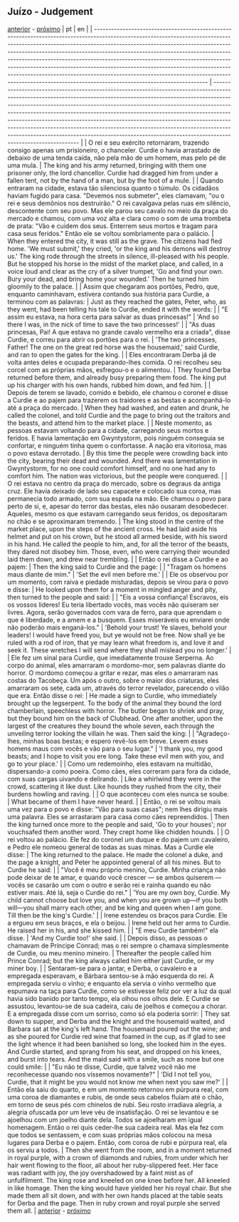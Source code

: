 ## Juízo - Judgement
[anterior](./chapter-33.md) - [próximo](./chapter-35.md)
| pt                                                                                                                                                                                                                                                                                                                                                                                                                                                                                                                                                                                                         | en                                                                                                                                                                                                                                                                                                                                                                                                                                                                                                                                                                                                |
| ---------------------------------------------------------------------------------------------------------------------------------------------------------------------------------------------------------------------------------------------------------------------------------------------------------------------------------------------------------------------------------------------------------------------------------------------------------------------------------------------------------------------------------------------------------------------------------------------------------- | ------------------------------------------------------------------------------------------------------------------------------------------------------------------------------------------------------------------------------------------------------------------------------------------------------------------------------------------------------------------------------------------------------------------------------------------------------------------------------------------------------------------------------------------------------------------------------------------------- |
| O rei e seu exército retornaram, trazendo consigo apenas um prisioneiro, o chanceler. Curdie o havia arrastado de debaixo de uma tenda caída, não pela mão de um homem, mas pelo pé de uma mula.                                                                                                                                                                                                                                                                                                                                                                                                           | The king and his army returned, bringing with them one prisoner only, the lord chancellor. Curdie had dragged him from under a fallen tent, not by the hand of a man, but by the foot of a mule.                                                                                                                                                                                                                                                                                                                                                                                                  |
| Quando entraram na cidade, estava tão silenciosa quanto o túmulo. Os cidadãos haviam fugido para casa. "Devemos nos submeter", eles clamavam, "ou o rei e seus demônios nos destruirão." O rei cavalgava pelas ruas em silêncio, descontente com seu povo. Mas ele parou seu cavalo no meio da praça do mercado e chamou, com uma voz alta e clara como o som de uma trombeta de prata: "Vão e cuidem dos seus. Enterrem seus mortos e tragam para casa seus feridos." Então ele se voltou sombriamente para o palácio.                                                                                    | When they entered the city, it was still as the grave. The citizens had fled home. 'We must submit,' they cried, 'or the king and his demons will destroy us.' The king rode through the streets in silence, ill-pleased with his people. But he stopped his horse in the midst of the market place, and called, in a voice loud and clear as the cry of a silver trumpet, 'Go and find your own. Bury your dead, and bring home your wounded.' Then he turned him gloomily to the palace.                                                                                                        |
| Assim que chegaram aos portões, Pedro, que, enquanto caminhavam, estivera contando sua história para Curdie, a terminou com as palavras:                                                                                                                                                                                                                                                                                                                                                                                                                                                                   | Just as they reached the gates, Peter, who, as they went, had been telling his tale to Curdie, ended it with the words:                                                                                                                                                                                                                                                                                                                                                                                                                                                                           |
| "E assim eu estava, na hora certa para salvar as duas princesas!"                                                                                                                                                                                                                                                                                                                                                                                                                                                                                                                                          | 'And so there I was, in the nick of time to save the two princesses!'                                                                                                                                                                                                                                                                                                                                                                                                                                                                                                                             |
| "As duas princesas, Pai! A que estava no grande cavalo vermelho era a criada", disse Curdie, e correu para abrir os portões para o rei.                                                                                                                                                                                                                                                                                                                                                                                                                                                                    | 'The two princesses, Father! The one on the great red horse was the housemaid,' said Curdie, and ran to open the gates for the king.                                                                                                                                                                                                                                                                                                                                                                                                                                                              |
| Eles encontraram Derba já de volta antes deles e ocupada preparando-lhes comida. O rei recolheu seu corcel com as próprias mãos, esfregou-o e o alimentou.                                                                                                                                                                                                                                                                                                                                                                                                                                                 | They found Derba returned before them, and already busy preparing them food. The king put up his charger with his own hands, rubbed him down, and fed him.                                                                                                                                                                                                                                                                                                                                                                                                                                        |
| Depois de terem se lavado, comido e bebido, ele chamou o coronel e disse a Curdie e ao pajem para trazerem os traidores e as bestas e acompanhá-lo até a praça do mercado.                                                                                                                                                                                                                                                                                                                                                                                                                                 | When they had washed, and eaten and drunk, he called the colonel, and told Curdie and the page to bring out the traitors and the beasts, and attend him to the market place.                                                                                                                                                                                                                                                                                                                                                                                                                      |
| Neste momento, as pessoas estavam voltando para a cidade, carregando seus mortos e feridos. E havia lamentação em Gwyntystorm, pois ninguém conseguia se confortar, e ninguém tinha quem o confortasse. A nação era vitoriosa, mas o povo estava derrotado.                                                                                                                                                                                                                                                                                                                                                | By this time the people were crowding back into the city, bearing their dead and wounded. And there was lamentation in Gwyntystorm, for no one could comfort himself, and no one had any to comfort him. The nation was victorious, but the people were conquered.                                                                                                                                                                                                                                                                                                                                |
| O rei estava no centro da praça do mercado, sobre os degraus da antiga cruz. Ele havia deixado de lado seu capacete e colocado sua coroa, mas permanecia todo armado, com sua espada na mão. Ele chamou o povo para perto de si, e, apesar do terror das bestas, eles não ousaram desobedecer. Aqueles, mesmo os que estavam carregando seus feridos, os depositaram no chão e se aproximaram tremendo.                                                                                                                                                                                                    | The king stood in the centre of the market place, upon the steps of the ancient cross. He had laid aside his helmet and put on his crown, but he stood all armed beside, with his sword in his hand. He called the people to him, and, for all the terror of the beasts, they dared not disobey him. Those, even, who were carrying their wounded laid them down, and drew near trembling.                                                                                                                                                                                                        |
| Então o rei disse a Curdie e ao pajem:                                                                                                                                                                                                                                                                                                                                                                                                                                                                                                                                                                     | Then the king said to Curdie and the page:                                                                                                                                                                                                                                                                                                                                                                                                                                                                                                                                                        |
| "Tragam os homens maus diante de mim."                                                                                                                                                                                                                                                                                                                                                                                                                                                                                                                                                                     | 'Set the evil men before me.'                                                                                                                                                                                                                                                                                                                                                                                                                                                                                                                                                                     |
| Ele os observou por um momento, com raiva e piedade misturadas, depois se virou para o povo e disse:                                                                                                                                                                                                                                                                                                                                                                                                                                                                                                       | He looked upon them for a moment in mingled anger and pity, then turned to the people and said:                                                                                                                                                                                                                                                                                                                                                                                                                                                                                                   |
| "Eis a vossa confiança! Escravos, eis os vossos líderes! Eu teria libertado vocês, mas vocês não quiseram ser livres. Agora, serão governados com vara de ferro, para que aprendam o que é liberdade, e a amem e a busquem. Esses miseráveis eu enviarei onde não poderão mais enganá-los."                                                                                                                                                                                                                                                                                                                | 'Behold your trust! Ye slaves, behold your leaders! I would have freed you, but ye would not be free. Now shall ye be ruled with a rod of iron, that ye may learn what freedom is, and love it and seek it. These wretches I will send where they shall mislead you no longer.'                                                                                                                                                                                                                                                                                                                   |
| Ele fez um sinal para Curdie, que imediatamente trouxe Serperna. Ao corpo do animal, eles amarraram o mordomo-mor, sem palavras diante do horror. O mordomo começou a gritar e rezar, mas eles o amarraram nas costas do Tacobeça. Um após o outro, sobre o maior dos criaturas, eles amarraram os sete, cada um, através do terror revelador, parecendo o vilão que era. Então disse o rei:                                                                                                                                                                                                               | He made a sign to Curdie, who immediately brought up the legserpent. To the body of the animal they bound the lord chamberlain, speechless with horror. The butler began to shriek and pray, but they bound him on the back of Clubhead. One after another, upon the largest of the creatures they bound the whole seven, each through the unveiling terror looking the villain he was. Then said the king:                                                                                                                                                                                       |
| "Agradeço-lhes, minhas boas bestas; e espero revê-los em breve. Levem esses homens maus com vocês e vão para o seu lugar."                                                                                                                                                                                                                                                                                                                                                                                                                                                                                 | 'I thank you, my good beasts; and I hope to visit you ere long. Take these evil men with you, and go to your place.'                                                                                                                                                                                                                                                                                                                                                                                                                                                                              |
| Como um redemoinho, eles estavam na multidão, dispersando-a como poeira. Como cães, eles correram para fora da cidade, com suas cargas uivando e delirando.                                                                                                                                                                                                                                                                                                                                                                                                                                                | Like a whirlwind they were in the crowd, scattering it like dust. Like hounds they rushed from the city, their burdens howling and raving.                                                                                                                                                                                                                                                                                                                                                                                                                                                        |
| O que aconteceu com eles nunca se soube.                                                                                                                                                                                                                                                                                                                                                                                                                                                                                                                                                                   | What became of them I have never heard.                                                                                                                                                                                                                                                                                                                                                                                                                                                                                                                                                           |
| Então, o rei se voltou mais uma vez para o povo e disse: "Vão para suas casas"; nem lhes dirigiu mais uma palavra. Eles se arrastaram para casa como cães repreendidos.                                                                                                                                                                                                                                                                                                                                                                                                                                    | Then the king turned once more to the people and said, 'Go to your houses'; nor vouchsafed them another word. They crept home like chidden hounds.                                                                                                                                                                                                                                                                                                                                                                                                                                                |
| O rei voltou ao palácio. Ele fez do coronel um duque e do pajem um cavaleiro, e Pedro ele nomeou general de todas as suas minas. Mas a Curdie ele disse:                                                                                                                                                                                                                                                                                                                                                                                                                                                   | The king returned to the palace. He made the colonel a duke, and the page a knight, and Peter he appointed general of all his mines. But to Curdie he said:                                                                                                                                                                                                                                                                                                                                                                                                                                       |
| "Você é meu próprio menino, Curdie. Minha criança não pode deixar de te amar, e quando você crescer — se ambos quiserem — vocês se casarão um com o outro e serão rei e rainha quando eu não estiver mais. Até lá, seja o Curdie do rei."                                                                                                                                                                                                                                                                                                                                                                  | 'You are my own boy, Curdie. My child cannot choose but love you, and when you are grown up—if you both will—you shall marry each other, and be king and queen when I am gone. Till then be the king's Curdie.'                                                                                                                                                                                                                                                                                                                                                                                   |
| Irene estendeu os braços para Curdie. Ele a ergueu em seus braços, e ela o beijou.                                                                                                                                                                                                                                                                                                                                                                                                                                                                                                                         | Irene held out her arms to Curdie. He raised her in his, and she kissed him.                                                                                                                                                                                                                                                                                                                                                                                                                                                                                                                      |
| "E meu Curdie também!" ela disse.                                                                                                                                                                                                                                                                                                                                                                                                                                                                                                                                                                          | 'And my Curdie too!' she said.                                                                                                                                                                                                                                                                                                                                                                                                                                                                                                                                                                    |
| Depois disso, as pessoas o chamavam de Príncipe Conrad; mas o rei sempre o chamava simplesmente de Curdie, ou meu menino mineiro.                                                                                                                                                                                                                                                                                                                                                                                                                                                                          | Thereafter the people called him Prince Conrad; but the king always called him either just Curdie, or my miner boy.                                                                                                                                                                                                                                                                                                                                                                                                                                                                               |
| Sentaram-se para o jantar, e Derba, o cavaleiro e a empregada esperavam, e Bárbara sentou-se à mão esquerda do rei. A empregada serviu o vinho; e enquanto ela servia o vinho vermelho que espumava na taça para Curdie, como se estivesse feliz por ver a luz da qual havia sido banido por tanto tempo, ela olhou nos olhos dele. E Curdie se assustou, levantou-se de sua cadeira, caiu de joelhos e começou a chorar. E a empregada disse com um sorriso, como só ela poderia sorrir:                                                                                                                  | They sat down to supper, and Derba and the knight and the housemaid waited, and Barbara sat at the king's left hand. The housemaid poured out the wine; and as she poured for Curdie red wine that foamed in the cup, as if glad to see the light whence it had been banished so long, she looked him in the eyes. And Curdie started, and sprang from his seat, and dropped on his knees, and burst into tears. And the maid said with a smile, such as none but one could smile:                                                                                                                |
| "Eu não te disse, Curdie, que talvez você não me reconhecesse quando nos víssemos novamente?"                                                                                                                                                                                                                                                                                                                                                                                                                                                                                                              | 'Did I not tell you, Curdie, that it might be you would not know me when next you saw me?'                                                                                                                                                                                                                                                                                                                                                                                                                                                                                                        |
| Então ela saiu do quarto, e em um momento retornou em púrpura real, com uma coroa de diamantes e rubis, de onde seus cabelos fluíam até o chão, em torno de seus pés com chinelos de rubi. Seu rosto irradiava alegria, a alegria ofuscada por um leve véu de insatisfação. O rei se levantou e se ajoelhou com um joelho diante dela. Todos se ajoelharam em igual homenagem. Então o rei quis ceder-lhe sua cadeira real. Mas ela fez com que todos se sentassem, e com suas próprias mãos colocou na mesa lugares para Derba e o pajem. Então, com coroa de rubi e púrpura real, ela os serviu a todos. | Then she went from the room, and in a moment returned in royal purple, with a crown of diamonds and rubies, from under which her hair went flowing to the floor, all about her ruby-slippered feet. Her face was radiant with joy, the joy overshadowed by a faint mist as of unfulfilment. The king rose and kneeled on one knee before her. All kneeled in like homage. Then the king would have yielded her his royal chair. But she made them all sit down, and with her own hands placed at the table seats for Derba and the page. Then in ruby crown and royal purple she served them all. |
[anterior](./chapter-33.md) - [próximo](./chapter-35.md)
